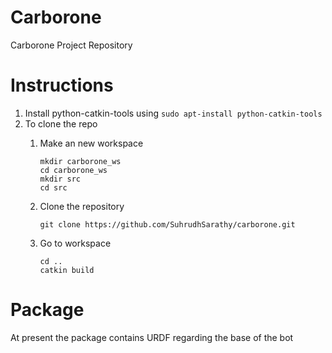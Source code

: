 # Carborone
Carborone Project Repository

# Instructions 
1. Install python-catkin-tools using
`sudo apt-install python-catkin-tools`
2. To clone the repo
    1. Make an new workspace

        ```
        mkdir carborone_ws    
        cd carborone_ws
        mkdir src
        cd src
        ```
    
    2. Clone the repository

        ```
        git clone https://github.com/SuhrudhSarathy/carborone.git
        ```

    3. Go to workspace 

        ```
        cd ..
        catkin build
        ```

# Package 
At present the package contains URDF regarding the base of the bot






